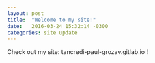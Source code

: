 ```yaml
---
layout: post
title:  "Welcome to my site!"
date:   2016-03-24 15:32:14 -0300
categories: site update
---
```

Check out my site: tancredi-paul-grozav.gitlab.io !
